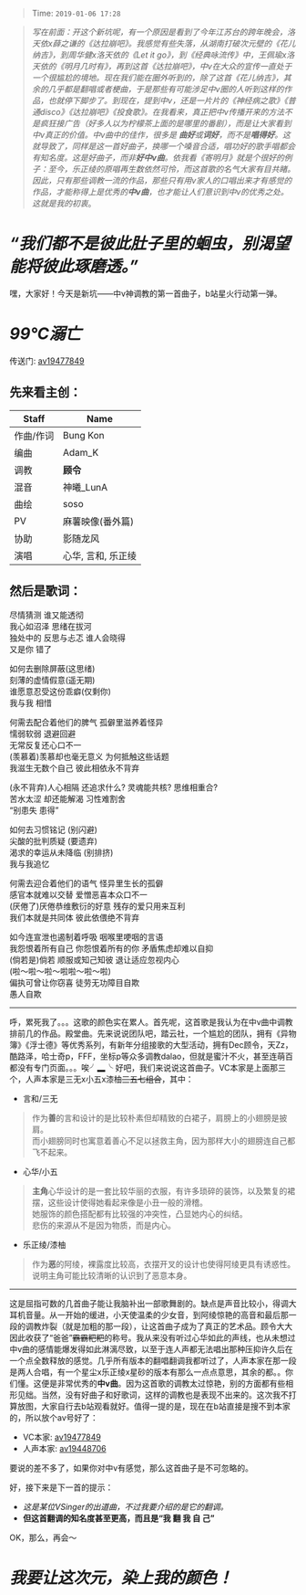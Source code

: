 > Time: `2019-01-06 17:28`

> *写在前面：开这个新坑呢，有一个原因是看到了今年江苏台的跨年晚会，洛天依x薛之谦的《达拉崩吧》。我感觉有些失落，从湖南打破次元壁的《花儿纳吉》，到周华健x洛天依的《Let it go》，到《经典咏流传》中，王佩瑜x洛天依的《明月几时有》，再到这首《达拉崩吧》，中v在大众的宣传一直处于一个很尴尬的境地。现在我们能在圈外听到的，除了这首《花儿纳吉》，其余的几乎都是翻唱或者梗曲，于是那些有可能涉足中v圈的人听到这样的作品，也就停下脚步了。到现在，提到中v，还是一片片的《神经病之歌》《普通disco》《达拉崩吧》《投食歌》。在我看来，真正把中v传播开来的方法不是疯狂接广告（好多人以为柠檬茶上面的是哪里的番剧），而是让大家看到中v真正的价值。中v曲中的佳作，很多是 **曲好**或**词好**，而不是**唱得好**。这就导致了，同样是这一首好曲子，换哪一个嗓音合适，唱功好的歌手唱都会有知名度。这是好曲子，而非**好中v曲**。依我看《寄明月》就是个很好的例子：至今，乐正绫的原唱再生数依然可怜，而这首歌的名气大家有目共睹。因此，只有那些调教一流的作品，那些只有用v家人的口唱出来才有感觉的作品，才能称得上是优秀的**中v曲**，也才能让人们意识到中v的优秀之处。这就是我的初衷*。

# *“我们都不是彼此肚子里的蛔虫，别渴望能将彼此琢磨透。”*

嘿，大家好！今天是新坑——中v神调教的第一首曲子，b站星火行动第一弹。

# ***99℃溺亡***

传送门: [av19477849](https://www.bilibili.com/video/av19477849/)

## 先来看主创：

| Staff | Name |
| ----- | ---- |
| 作曲/作词 | Bung Kon |
| 编曲 | Adam_K |
| 调教 | **顾令** |
| 混音 | 神曦_LunA |
| 曲绘 | soso |
| PV | 麻薯映像(番外篇) |
| 协助 | 影随龙风 |
| 演唱 | 心华, 言和, 乐正绫 |

## 然后是歌词：

尽情猜测 谁又能透彻<br />
我心如沼泽 思绪在拔河<br />
独处中的 反思与忐忑 谁人会晓得<br />
又是你 错了

如何去删除屏蔽(这思绪)<br />
刻薄的虚情假意(遥无期)<br />
谁愿意忍受这份乖癖(仅剩你)<br />
我与我 相惜

何需去配合着他们的脾气 孤僻里滋养着怪异<br />
懦弱软弱 退避回避<br />
无常反复还心口不一<br />
(羡慕着)羡慕却也毫无意义 为何抵触这些话题<br />
我滋生无数个自己 彼此相依永不背弃

(永不背弃)人心相隔 还追求什么? 灵魂能共核? 思维相重合?<br />
苦水太涩 却还能解渴 习性难割舍<br />
“别患失 患得”

如何去习惯铭记 (别闪避)<br />
尖酸的批判质疑 (要遗弃)<br />
渴求的幸运从未降临 (别排挤)<br />
我与我追忆

何需去迎合着他们的语气 怪异里生长的孤僻<br />
感官本就难以交替 爱憎恶喜本众口不一<br />
(厌倦了)厌倦恭维敷衍的好意 残存的爱只用来互利<br />
我们本就是共同体 彼此依偎绝不背弃

如今连宣泄也遏制着呼吸 咽喉里哽咽的言语<br />
我怨恨着所有自己 你怨恨着所有的你 矛盾焦虑却难以自抑<br />
(倘若是)倘若 顺服或知己知彼 退让适应忽视内心<br />
(啦～啦～啦～啦啦～啦～啦)<br />
偏执可曾让你窃喜 徒劳无功障目自欺<br />
愚人自欺

***

呼，累死我了。。。这歌的颜色实在累人。首先呢，这首歌是我认为在中v曲中调教排前几的作品。殿堂曲。先来说说团队吧，踏云社，一个尴尬的团队，拥有《异物簿》《浮士德》等优秀系列，有新年分组接歌的大型活动，拥有Dec顾令，天Zz，酷路泽，哈士奇p，FFF，坐标p等众多调教dalao，但就是蜜汁不火，甚至连萌百都没有专门页面。。。唉╯▂╰  好吧，我们来说说这首曲子。VC本家是上面那三个，人声本家是三无x小五x漆柚~~三五七组合~~，其中：

* 言和/三无

> 作为**善**的言和设计的是比较朴素但却精致的白裙子，肩膀上的小翅膀是披肩。<br />
而小翅膀同时也寓意着善心不足以拯救主角，因为那样大小的翅膀连自己都飞不起来。

* 心华/小五

> **主角**心华设计的是一套比较华丽的衣服，有许多琐碎的装饰，以及繁复的裙摆，这些设计使得她看起来像是小丑一般的滑稽。<br />
她服饰的颜色搭配都有比较强的冲突性，凸显她内心的纠结。<br />
悲伤的来源从不是因为物质，而是内心。

* 乐正绫/漆柚

> 作为**恶**的阿绫，裸露度比较高，衣摆开叉的设计也使得阿绫更具有诱惑性。说明主角可能比较清晰的认识到了恶意本身。

***

这是屈指可数的几首曲子能让我脑补出一部歌舞剧的。缺点是声音比较小，得调大耳机音量。从一开始的缓进，小天使温柔的少女音，到阿绫惊艳的高音和最后那一段的调教炸裂（就是加粗的那一段），让这首曲子成为了真正的艺术品。顾令大大因此收获了“爸爸”~~霸霸粑粑~~的称号。我从来没有听过心华如此的声线，也从未想过中v曲的感情能爆发得如此淋漓尽致，以至于连人声都无法唱出那种压抑许久后在一个点全数释放的感觉。几乎所有版本的翻唱翻调我都听过了，人声本家在那一段是两人合唱，有一个星尘x乐正绫x星砂的版本有那么一点点意思，其余的都。。你们懂。这便是非常优秀的**中v曲**。因为这首歌的调教太过惊艳，别的方面都有些相形见绌。当然，没有好曲子和好歌词，这样的调教也是表现不出来的。这次我不打算放图，大家自行去b站观看就好。值得一提的是，现在在b站直接是搜不到本家的，所以放个av号好了：

* VC本家: [av19477849](https://www.bilibili.com/video/av19477849/)
* 人声本家: [av19448706](https://www.bilibili.com/video/av19448706/)

要说的差不多了，如果你对中v有感觉，那么这首曲子是不可忽略的。

好，接下来是下一首的提示：
* *这是某位VSinger的出道曲，不过我要介绍的是它的翻调。*
* **但这首翻调的知名度甚至更高，而且是“我 翻 我 自 己”**

OK，那么，再会～

# *我要让这次元，染上我的颜色！*
